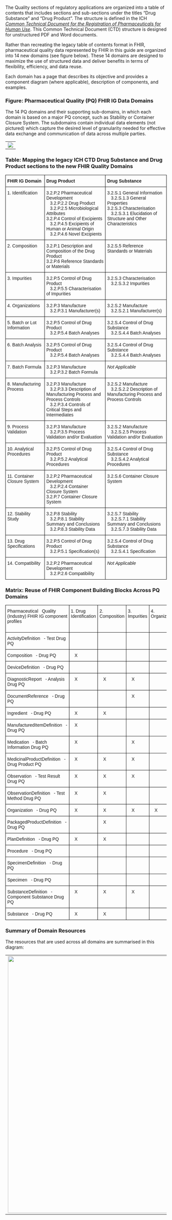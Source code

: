 The Quality sections of regulatory applications are organized into a table of contents that includes sections and sub-sections under the titles “Drug Substance” and “Drug Product”. The structure is defined in the ICH [*Common Technical Document for the Registration of Pharmaceuticals for Human Use*](https://database.ich.org/sites/default/files/M4Q_R1_Guideline.pdf). This Common Technical Document (CTD) structure is designed for unstructured PDF and Word documents.

Rather than recreating the legacy table of contents format in FHIR, pharmaceutical quality data represented by FHIR in this guide are organized into 14 new domains (see figure below). These 14 domains are designed to maximize the use of structured data and deliver benefits in terms of flexibility, efficiency, and data reuse.

Each domain has a page that describes its objective and provides a component diagram (where applicable), description of components, and examples.

### Figure: Pharmaceutical Quality (PQ) FHIR IG Data Domains
The 14 PQ domains and their supporting sub-domains, in which each domain is based on a major PQ concept, such as Stability or Container Closure System. The subdomains contain individual data elements (not pictured) which capture the desired level of granularity needed for effective data exchange and communication of data across multiple parties.
<table><tr><td><img src="all-domains-dx-PQ.png" usemap="#hotspots"/></td></tr></table>

### Table: Mapping the legacy ICH CTD Drug Substance and Drug Product sections to the new FHIR Quality Domains
<style type="text/css">
.tg  {border-collapse:collapse;border-spacing:0;}
.tg td{border-color:black;border-style:solid;border-width:1px;font-family:Arial, sans-serif;font-size:14px;
  overflow:hidden;padding:10px 5px;word-break:normal;}
.tg th{border-color:black;border-style:solid;border-width:1px;font-family:Arial, sans-serif;font-size:14px;
  font-weight:normal;overflow:hidden;padding:10px 5px;word-break:normal;}
.tg .tg-0lax{text-align:left;vertical-align:top}
</style>
<table class="tg">
<thead>
  <tr>
    <th class="tg-0lax"><b>FHIR IG Domain</b></th>
    <th class="tg-0lax"><b>Drug Product</b></th>
        <th class="tg-0lax"><b>Drug Substance</b></th>
  </tr>
</thead>
<tbody>
  <tr>
    <td class="tg-0lax">1. Identification</td>
    <td class="tg-0lax">3.2.P.2 Pharmaceutical Development
        <br>&nbsp;&nbsp;&nbsp;3.2.P.2.2 Drug Product 
        <br>&nbsp;&nbsp;&nbsp;3.2.P.2.5 Microbiological Attributes
    <br>3.2.P.4 Control of Excipients  
        <br>&nbsp;&nbsp;&nbsp;3.2.P.4.5 Excipients of Human or Animal Origin 
        <br>&nbsp;&nbsp;&nbsp;3.2.P.4.6 Novel Excipients</td>
    <td class="tg-0lax">3.2.S.1 General Information
        <br>&nbsp;&nbsp;&nbsp;3.2.S.1.3 General Properties
    <br>3.2.S.3 Characterisation
        <br>&nbsp;&nbsp;&nbsp;3.2.S.3.1 Elucidation of Structure and Other Characteristics</td>
  </tr>
  <tr>
    <td class="tg-0lax">2. Composition</td>
    <td class="tg-0lax">3.2.P.1 Description and Composition of the Drug Product<br>3.2.P.6 Reference Standards or Materials</td>
    <td class="tg-0lax">3.2.S.5 Reference Standards or Materials</td>
  </tr>
  <tr>
    <td class="tg-0lax">3. Impurities</td>
    <td class="tg-0lax">3.2.P.5 Control of Drug Product
    <br>&nbsp;&nbsp;&nbsp;3.2.P.5.5 Characterisation of Impurities</td>
    <td class="tg-0lax">3.2.S.3 Characterisation
    <br>&nbsp;&nbsp;&nbsp;3.2.S.3.2 Impurities</td>
  </tr>
  <tr>
    <td class="tg-0lax">4. Organizations</td>
    <td class="tg-0lax">3.2.P.3 Manufacture
    <br>&nbsp;&nbsp;&nbsp;3.2.P.3.1 Manufacturer(s)</td>
    <td class="tg-0lax">3.2.S.2 Manufacture
    <br>&nbsp;&nbsp;&nbsp;3.2.S.2.1 Manufacturer(s)</td>
  </tr>
  <tr>
    <td class="tg-0lax">5. Batch or Lot Information</td>
    <td class="tg-0lax">3.2.P.5 Control of Drug Product
    <br>&nbsp;&nbsp;&nbsp;3.2.P.5.4 Batch Analyses</td>
    <td class="tg-0lax">3.2.S.4 Control of Drug Substance
    <br>&nbsp;&nbsp;&nbsp;3.2.S.4.4 Batch Analyses</td>
  </tr>
  <tr>
    <td class="tg-0lax">6. Batch Analysis</td>
    <td class="tg-0lax">3.2.P.5 Control of Drug Product
    <br>&nbsp;&nbsp;&nbsp;3.2.P.5.4 Batch Analyses</td>
    <td class="tg-0lax">3.2.S.4 Control of Drug Substance
    <br>&nbsp;&nbsp;&nbsp;3.2.S.4.4 Batch Analyses</td>
  </tr>
  <tr>
    <td class="tg-0lax">7. Batch Formula</td>
    <td class="tg-0lax">3.2.P.3 Manufacture
    <br>&nbsp;&nbsp;&nbsp;3.2.P.3.2 Batch Formula</td>
    <td class="tg-0lax"><i>Not Applicable</i></td>
  </tr>
  <tr>
    <td class="tg-0lax">8. Manufacturing Process</td>
    <td class="tg-0lax">3.2.P.3 Manufacture
    <br>&nbsp;&nbsp;&nbsp;3.2.P.3.3 Description of Manufacturing Process and Process Controls
    <br>&nbsp;&nbsp;&nbsp;3.2.P.3.4 Controls of Critical Steps and Intermediates</td>
    <td class="tg-0lax">3.2.S.2 Manufacture
    <br>&nbsp;&nbsp;&nbsp;3.2.S.2.2 Description of Manufacturing Process and Process Controls</td>
  </tr>
  <tr>
    <td class="tg-0lax">9. Process Validation</td>
    <td class="tg-0lax">3.2.P.3 Manufacture
    <br>&nbsp;&nbsp;&nbsp;3.2.P.3.5 Process Validation and/or Evaluation</td>
    <td class="tg-0lax">3.2.S.2 Manufacture
    <br>&nbsp;&nbsp;&nbsp;3.2.S.2.5 Process Validation and/or Evaluation</td>
  </tr>
  <tr>
    <td class="tg-0lax">10. Analytical Procedures</td>
    <td class="tg-0lax">3.2.P.5 Control of Drug Product
    <br>&nbsp;&nbsp;&nbsp;3.2.P.5.2 Analytical Procedures</td>
    <td class="tg-0lax">3.2.S.4 Control of Drug Substance
    <br>&nbsp;&nbsp;&nbsp;3.2.S.4.2 Analytical Procedures</td>
  </tr>
  <tr>
    <td class="tg-0lax">11. Container Closure System</td>
    <td class="tg-0lax">3.2.P.2 Pharmaceutical Development
   <br>&nbsp;&nbsp;&nbsp;3.2.P.2.4 Container Closure System
   <br>3.2.P.7 Container Closure System</td>
    <td class="tg-0lax">3.2.S.6 Container Closure System</td>
  </tr>
  <tr>
    <td class="tg-0lax">12. Stability Study</td>
    <td class="tg-0lax">3.2.P.8 Stability
    <br>&nbsp;&nbsp;&nbsp;3.2.P.8.1 Stability Summary and Conclusions
    <br>&nbsp;&nbsp;&nbsp;3.2.P.8.3 Stability Data</td>
    <td class="tg-0lax">3.2.S.7 Stability
    <br>&nbsp;&nbsp;&nbsp;3.2.S.7.1 Stability Summary and Conclusions
    <br>&nbsp;&nbsp;&nbsp;3.2.S.7.3 Stability Data</td>
  </tr>
  <tr>
    <td class="tg-0lax">13. Drug Specifications</td>
    <td class="tg-0lax">3.2.P.5 Control of Drug Product
    <br>&nbsp;&nbsp;&nbsp;3.2.P.5.1 Specification(s)</td>
    <td class="tg-0lax">3.2.S.4 Control of Drug Substance
    <br>&nbsp;&nbsp;&nbsp;3.2.S.4.1 Specification</td>
  </tr>
  <tr>
    <td class="tg-0lax">14. Compatibility</td>
    <td class="tg-0lax">3.2.P.2 Pharmaceutical Development
    <br>&nbsp;&nbsp;&nbsp;3.2.P.2.6 Compatibility</td>
    <td class="tg-0lax"><i>Not Applicable</i></td>
  </tr>
</tbody>
</table>

### Matrix: Reuse of FHIR Component Building Blocks Across PQ Domains

<style type="text/css">
.tg  {border-collapse:collapse;border-spacing:0;}
.tg td{border-color:black;border-style:solid;border-width:1px;font-family:Arial, sans-serif;font-size:14px;
  overflow:hidden;padding:10px 5px;word-break:normal;}
.tg th{border-color:black;border-style:solid;border-width:1px;font-family:Arial, sans-serif;font-size:14px;
  font-weight:normal;overflow:hidden;padding:10px 5px;word-break:normal;}
.tg .tg-0lax{text-align:left;vertical-align:top}
</style>
<table class="tg">
<thead>
  <tr>
    <td class="tg-0lax">Pharmaceutical&nbsp;&nbsp;&nbsp;Quality (Industry) FHIR IG component profiles</td>
    <td class="tg-0lax">1. Drug Identification </td>
    <td class="tg-0lax">2. Composition</td>
    <td class="tg-0lax">3. Impurities</td>
    <td class="tg-0lax">4. Organizations </td>
    <td class="tg-0lax">5. Batch/Lot Information</td>
    <td class="tg-0lax">6. Batch Analysis</td>
    <td class="tg-0lax">7. Batch Formula</td>
    <td class="tg-0lax">8. Manufacturing Process</td>
    <td class="tg-0lax">9. Process Validation</td>
    <td class="tg-0lax">10. Analytical Procedures</td>
    <td class="tg-0lax">11. Container Closure System</td>
    <td class="tg-0lax">12. Stability Study</td>
    <td class="tg-0lax">13. Drug Specification</td>
    <td class="tg-0lax">14. Compatibility</td>
  </tr>
  </thead>
  <tbody>
  <tr>
    <td class="tg-0lax">ActivityDefinition&nbsp;&nbsp;&nbsp;- Test Drug PQ</td>
    <td class="tg-0lax"></td>
    <td class="tg-0lax"></td>
    <td class="tg-0lax"></td>
    <td class="tg-0lax"></td>
    <td class="tg-0lax"></td>
    <td class="tg-0lax"></td>
    <td class="tg-0lax"></td>
    <td class="tg-0lax"></td>
    <td class="tg-0lax">&nbsp;&nbsp;&nbsp;X</td>
    <td class="tg-0lax"></td>
    <td class="tg-0lax"></td>
    <td class="tg-0lax">&nbsp;&nbsp;&nbsp;X</td>
    <td class="tg-0lax"></td>
    <td class="tg-0lax"></td>
  </tr>
  <tr>
    <td class="tg-0lax">Composition&nbsp;&nbsp;&nbsp;- Drug PQ</td>
    <td class="tg-0lax">&nbsp;&nbsp;&nbsp;X</td>
    <td class="tg-0lax"></td>
    <td class="tg-0lax"></td>
    <td class="tg-0lax"></td>
    <td class="tg-0lax"></td>
    <td class="tg-0lax"></td>
    <td class="tg-0lax"></td>
    <td class="tg-0lax"></td>
    <td class="tg-0lax"></td>
    <td class="tg-0lax"></td>
    <td class="tg-0lax"></td>
    <td class="tg-0lax"></td>
    <td class="tg-0lax"></td>
    <td class="tg-0lax"></td>
  </tr>
  <tr>
    <td class="tg-0lax">DeviceDefinition&nbsp;&nbsp;&nbsp;- Drug PQ</td>
    <td class="tg-0lax"></td>
    <td class="tg-0lax"></td>
    <td class="tg-0lax"></td>
    <td class="tg-0lax"></td>
    <td class="tg-0lax"></td>
    <td class="tg-0lax"></td>
    <td class="tg-0lax"></td>
    <td class="tg-0lax">&nbsp;&nbsp;&nbsp;X</td>
    <td class="tg-0lax">&nbsp;&nbsp;&nbsp;X</td>
    <td class="tg-0lax">&nbsp;&nbsp;&nbsp;X</td>
    <td class="tg-0lax"></td>
    <td class="tg-0lax"></td>
    <td class="tg-0lax"></td>
    <td class="tg-0lax"></td>
  </tr>
  <tr>
    <td class="tg-0lax">DiagnosticReport&nbsp;&nbsp;&nbsp;- Analysis Drug PQ</td>
    <td class="tg-0lax">&nbsp;&nbsp;&nbsp;X</td>
    <td class="tg-0lax">&nbsp;&nbsp;&nbsp;X</td>
    <td class="tg-0lax">&nbsp;&nbsp;&nbsp;X</td>
    <td class="tg-0lax"></td>
    <td class="tg-0lax"></td>
    <td class="tg-0lax">&nbsp;&nbsp;&nbsp;X</td>
    <td class="tg-0lax"></td>
    <td class="tg-0lax"></td>
    <td class="tg-0lax">&nbsp;&nbsp;&nbsp;X</td>
    <td class="tg-0lax"></td>
    <td class="tg-0lax"></td>
    <td class="tg-0lax">&nbsp;&nbsp;&nbsp;X</td>
    <td class="tg-0lax"></td>
    <td class="tg-0lax">&nbsp;&nbsp;&nbsp;X</td>
  </tr>
  <tr>
    <td class="tg-0lax">DocumentReference&nbsp;&nbsp;&nbsp;- Drug PQ</td>
    <td class="tg-0lax"></td>
    <td class="tg-0lax"></td>
    <td class="tg-0lax">&nbsp;&nbsp;&nbsp;X</td>
    <td class="tg-0lax"></td>
    <td class="tg-0lax"></td>
    <td class="tg-0lax"></td>
    <td class="tg-0lax"></td>
    <td class="tg-0lax">&nbsp;&nbsp;&nbsp;X</td>
    <td class="tg-0lax"></td>
    <td class="tg-0lax"></td>
    <td class="tg-0lax"></td>
    <td class="tg-0lax"></td>
    <td class="tg-0lax"></td>
    <td class="tg-0lax"></td>
  </tr>
  <tr>
    <td class="tg-0lax">Ingredient&nbsp;&nbsp;&nbsp;- Drug PQ</td>
    <td class="tg-0lax">&nbsp;&nbsp;&nbsp;X</td>
    <td class="tg-0lax">&nbsp;&nbsp;&nbsp;X</td>
    <td class="tg-0lax"></td>
    <td class="tg-0lax"></td>
    <td class="tg-0lax"></td>
    <td class="tg-0lax">&nbsp;&nbsp;&nbsp;X</td>
    <td class="tg-0lax">&nbsp;&nbsp;&nbsp;X</td>
    <td class="tg-0lax">&nbsp;&nbsp;&nbsp;X</td>
    <td class="tg-0lax">&nbsp;&nbsp;&nbsp;X</td>
    <td class="tg-0lax"></td>
    <td class="tg-0lax">&nbsp;&nbsp;&nbsp;X</td>
    <td class="tg-0lax">&nbsp;&nbsp;&nbsp;X</td>
    <td class="tg-0lax">&nbsp;&nbsp;&nbsp;X</td>
    <td class="tg-0lax"></td>
  </tr>
  <tr>
    <td class="tg-0lax">ManufacturedItemDefinition&nbsp;&nbsp;&nbsp;- Drug PQ</td>
    <td class="tg-0lax">&nbsp;&nbsp;&nbsp;X</td>
    <td class="tg-0lax"></td>
    <td class="tg-0lax"></td>
    <td class="tg-0lax"></td>
    <td class="tg-0lax"></td>
    <td class="tg-0lax"></td>
    <td class="tg-0lax"></td>
    <td class="tg-0lax"></td>
    <td class="tg-0lax"></td>
    <td class="tg-0lax"></td>
    <td class="tg-0lax">&nbsp;&nbsp;&nbsp;X</td>
    <td class="tg-0lax"></td>
    <td class="tg-0lax"></td>
    <td class="tg-0lax"></td>
  </tr>
  <tr>
    <td class="tg-0lax">Medication&nbsp;&nbsp;&nbsp;- Batch Information Drug PQ</td>
    <td class="tg-0lax">&nbsp;&nbsp;&nbsp;X</td>
    <td class="tg-0lax"></td>
    <td class="tg-0lax">&nbsp;&nbsp;&nbsp;X</td>
    <td class="tg-0lax"></td>
    <td class="tg-0lax">&nbsp;&nbsp;&nbsp;X</td>
    <td class="tg-0lax">&nbsp;&nbsp;&nbsp;X</td>
    <td class="tg-0lax">&nbsp;&nbsp;&nbsp;X</td>
    <td class="tg-0lax"></td>
    <td class="tg-0lax">&nbsp;&nbsp;&nbsp;X</td>
    <td class="tg-0lax"></td>
    <td class="tg-0lax"></td>
    <td class="tg-0lax">&nbsp;&nbsp;&nbsp;X</td>
    <td class="tg-0lax"></td>
    <td class="tg-0lax">&nbsp;&nbsp;&nbsp;X</td>
  </tr>
  <tr>
    <td class="tg-0lax">MedicinalProductDefinition&nbsp;&nbsp;&nbsp;- Drug Product PQ</td>
    <td class="tg-0lax">&nbsp;&nbsp;&nbsp;X</td>
    <td class="tg-0lax">&nbsp;&nbsp;&nbsp;X</td>
    <td class="tg-0lax">&nbsp;&nbsp;&nbsp;X</td>
    <td class="tg-0lax"></td>
    <td class="tg-0lax">&nbsp;&nbsp;&nbsp;X</td>
    <td class="tg-0lax">&nbsp;&nbsp;&nbsp;X</td>
    <td class="tg-0lax">&nbsp;&nbsp;&nbsp;X</td>
    <td class="tg-0lax">&nbsp;&nbsp;&nbsp;X</td>
    <td class="tg-0lax">&nbsp;&nbsp;&nbsp;X</td>
    <td class="tg-0lax">&nbsp;&nbsp;&nbsp;X</td>
    <td class="tg-0lax">&nbsp;&nbsp;&nbsp;X</td>
    <td class="tg-0lax">&nbsp;&nbsp;&nbsp;X</td>
    <td class="tg-0lax">&nbsp;&nbsp;&nbsp;X</td>
    <td class="tg-0lax">&nbsp;&nbsp;&nbsp;X</td>
  </tr>
  <tr>
    <td class="tg-0lax">Observation&nbsp;&nbsp;&nbsp;- Test Result Drug PQ</td>
    <td class="tg-0lax">&nbsp;&nbsp;&nbsp;X</td>
    <td class="tg-0lax">&nbsp;&nbsp;&nbsp;X</td>
    <td class="tg-0lax">&nbsp;&nbsp;&nbsp;X</td>
    <td class="tg-0lax"></td>
    <td class="tg-0lax"></td>
    <td class="tg-0lax">&nbsp;&nbsp;&nbsp;X</td>
    <td class="tg-0lax"></td>
    <td class="tg-0lax"></td>
    <td class="tg-0lax">&nbsp;&nbsp;&nbsp;X</td>
    <td class="tg-0lax"></td>
    <td class="tg-0lax"></td>
    <td class="tg-0lax">&nbsp;&nbsp;&nbsp;X</td>
    <td class="tg-0lax"></td>
    <td class="tg-0lax">&nbsp;&nbsp;&nbsp;X</td>
  </tr>
  <tr>
    <td class="tg-0lax">ObservationDefinition&nbsp;&nbsp;&nbsp;- Test Method Drug PQ</td>
    <td class="tg-0lax">&nbsp;&nbsp;&nbsp;X</td>
    <td class="tg-0lax">&nbsp;&nbsp;&nbsp;X</td>
    <td class="tg-0lax"></td>
    <td class="tg-0lax"></td>
    <td class="tg-0lax"></td>
    <td class="tg-0lax">&nbsp;&nbsp;&nbsp;X</td>
    <td class="tg-0lax"></td>
    <td class="tg-0lax"></td>
    <td class="tg-0lax">&nbsp;&nbsp;&nbsp;X</td>
    <td class="tg-0lax">&nbsp;&nbsp;&nbsp;X</td>
    <td class="tg-0lax">&nbsp;&nbsp;&nbsp;X</td>
    <td class="tg-0lax">&nbsp;&nbsp;&nbsp;X</td>
    <td class="tg-0lax">&nbsp;&nbsp;&nbsp;X</td>
    <td class="tg-0lax">&nbsp;&nbsp;&nbsp;X</td>
  </tr>
  <tr>
    <td class="tg-0lax">Organization&nbsp;&nbsp;&nbsp;- Drug PQ</td>
    <td class="tg-0lax">&nbsp;&nbsp;&nbsp;X</td>
    <td class="tg-0lax">&nbsp;&nbsp;&nbsp;X</td>
    <td class="tg-0lax">&nbsp;&nbsp;&nbsp;X</td>
    <td class="tg-0lax">&nbsp;&nbsp;&nbsp;X</td>
    <td class="tg-0lax">&nbsp;&nbsp;&nbsp;X</td>
    <td class="tg-0lax">&nbsp;&nbsp;&nbsp;X</td>
    <td class="tg-0lax"></td>
    <td class="tg-0lax">&nbsp;&nbsp;&nbsp;X</td>
    <td class="tg-0lax">&nbsp;&nbsp;&nbsp;X</td>
    <td class="tg-0lax"></td>
    <td class="tg-0lax"></td>
    <td class="tg-0lax">&nbsp;&nbsp;&nbsp;X</td>
    <td class="tg-0lax">&nbsp;&nbsp;&nbsp;X</td>
    <td class="tg-0lax">&nbsp;&nbsp;&nbsp;X</td>
  </tr>
  <tr>
    <td class="tg-0lax">PackagedProductDefinition&nbsp;&nbsp;&nbsp;- Drug PQ</td>
    <td class="tg-0lax"></td>
    <td class="tg-0lax">&nbsp;&nbsp;&nbsp;X</td>
    <td class="tg-0lax"></td>
    <td class="tg-0lax"></td>
    <td class="tg-0lax"></td>
    <td class="tg-0lax"></td>
    <td class="tg-0lax"></td>
    <td class="tg-0lax"></td>
    <td class="tg-0lax"></td>
    <td class="tg-0lax"></td>
    <td class="tg-0lax">&nbsp;&nbsp;&nbsp;X</td>
    <td class="tg-0lax"></td>
    <td class="tg-0lax"></td>
    <td class="tg-0lax"></td>
  </tr>
  <tr>
    <td class="tg-0lax">PlanDefinition&nbsp;&nbsp;&nbsp;- Drug PQ</td>
    <td class="tg-0lax">&nbsp;&nbsp;&nbsp;X</td>
    <td class="tg-0lax">&nbsp;&nbsp;&nbsp;X</td>
    <td class="tg-0lax"></td>
    <td class="tg-0lax"></td>
    <td class="tg-0lax"></td>
    <td class="tg-0lax">&nbsp;&nbsp;&nbsp;X</td>
    <td class="tg-0lax"></td>
    <td class="tg-0lax">&nbsp;&nbsp;&nbsp;X</td>
    <td class="tg-0lax">&nbsp;&nbsp;&nbsp;X</td>
    <td class="tg-0lax">&nbsp;&nbsp;&nbsp;X</td>
    <td class="tg-0lax">&nbsp;&nbsp;&nbsp;X</td>
    <td class="tg-0lax">&nbsp;&nbsp;&nbsp;X</td>
    <td class="tg-0lax">&nbsp;&nbsp;&nbsp;X</td>
    <td class="tg-0lax">&nbsp;&nbsp;&nbsp;X</td>
  </tr>
  <tr>
    <td class="tg-0lax">Procedure&nbsp;&nbsp;&nbsp;- Drug PQ</td>
    <td class="tg-0lax"></td>
    <td class="tg-0lax"></td>
    <td class="tg-0lax"></td>
    <td class="tg-0lax"></td>
    <td class="tg-0lax"></td>
    <td class="tg-0lax"></td>
    <td class="tg-0lax"></td>
    <td class="tg-0lax"></td>
    <td class="tg-0lax">&nbsp;&nbsp;&nbsp;X</td>
    <td class="tg-0lax"></td>
    <td class="tg-0lax"></td>
    <td class="tg-0lax"></td>
    <td class="tg-0lax"></td>
    <td class="tg-0lax"></td>
  </tr>
  <tr>
    <td class="tg-0lax">SpecimenDefinition&nbsp;&nbsp;&nbsp;- Drug PQ</td>
    <td class="tg-0lax"></td>
    <td class="tg-0lax"></td>
    <td class="tg-0lax"></td>
    <td class="tg-0lax"></td>
    <td class="tg-0lax"></td>
    <td class="tg-0lax"></td>
    <td class="tg-0lax"></td>
    <td class="tg-0lax"></td>
    <td class="tg-0lax"></td>
    <td class="tg-0lax">&nbsp;&nbsp;&nbsp;X</td>
    <td class="tg-0lax"></td>
    <td class="tg-0lax">&nbsp;&nbsp;&nbsp;X</td>
    <td class="tg-0lax"></td>
    <td class="tg-0lax"></td>
  </tr>
  <tr>
    <td class="tg-0lax">Specimen&nbsp;&nbsp;&nbsp;- Drug PQ</td>
    <td class="tg-0lax"></td>
    <td class="tg-0lax"></td>
    <td class="tg-0lax"></td>
    <td class="tg-0lax"></td>
    <td class="tg-0lax">&nbsp;&nbsp;&nbsp;X</td>
    <td class="tg-0lax"></td>
    <td class="tg-0lax"></td>
    <td class="tg-0lax"></td>
    <td class="tg-0lax"></td>
    <td class="tg-0lax"></td>
    <td class="tg-0lax"></td>
    <td class="tg-0lax">&nbsp;&nbsp;&nbsp;X</td>
    <td class="tg-0lax"></td>
    <td class="tg-0lax"></td>
  </tr>
  <tr>
    <td class="tg-0lax">SubstanceDefinition&nbsp;&nbsp;&nbsp;- Component Substance Drug PQ</td>
    <td class="tg-0lax">&nbsp;&nbsp;&nbsp;X</td>
    <td class="tg-0lax">&nbsp;&nbsp;&nbsp;X</td>
    <td class="tg-0lax">&nbsp;&nbsp;&nbsp;X</td>
    <td class="tg-0lax"></td>
    <td class="tg-0lax">&nbsp;&nbsp;&nbsp;X</td>
    <td class="tg-0lax">&nbsp;&nbsp;&nbsp;X</td>
    <td class="tg-0lax">&nbsp;&nbsp;&nbsp;X</td>
    <td class="tg-0lax">&nbsp;&nbsp;&nbsp;X</td>
    <td class="tg-0lax">&nbsp;&nbsp;&nbsp;X</td>
    <td class="tg-0lax">&nbsp;&nbsp;&nbsp;X</td>
    <td class="tg-0lax">&nbsp;&nbsp;&nbsp;X</td>
    <td class="tg-0lax">&nbsp;&nbsp;&nbsp;X</td>
    <td class="tg-0lax">&nbsp;&nbsp;&nbsp;X</td>
    <td class="tg-0lax"></td>
  </tr>
  <tr>
    <td class="tg-0lax">Substance&nbsp;&nbsp;&nbsp;- Drug PQ</td>
    <td class="tg-0lax">&nbsp;&nbsp;&nbsp;X</td>
    <td class="tg-0lax">&nbsp;&nbsp;&nbsp;X</td>
    <td class="tg-0lax"></td>
    <td class="tg-0lax"></td>
    <td class="tg-0lax"></td>
    <td class="tg-0lax">&nbsp;&nbsp;&nbsp;X</td>
    <td class="tg-0lax"></td>
    <td class="tg-0lax"></td>
    <td class="tg-0lax">&nbsp;&nbsp;&nbsp;X</td>
    <td class="tg-0lax"></td>
    <td class="tg-0lax"></td>
    <td class="tg-0lax">&nbsp;&nbsp;&nbsp;X</td>
    <td class="tg-0lax"></td>
    <td class="tg-0lax"></td>
  </tr>
</tbody>
</table>

<map name="hotspots">
  <area shape='rect' coords='43,45,451,192' title='Identification' href='identification.html' alt='Identification' />
			<area shape='rect' coords='-4,201,301,312' title='Composition' href='composition.html' alt='Composition' />
			<area shape='rect' coords='21,325,368,394' title='Impurities' href='impurities.html' alt='Impurities' />
			<area shape='rect' coords='144,401,416,517' title='Organization' href='organizations.html' alt='Organization' />
			<area shape='rect' coords='48,522,404,596' title='Batch / Lot Information' href='batch_info.html' alt='Batch / Lot Information' />
			<area shape='rect' coords='49,603,403,678' title='Batch Analysis' href='batch_anal.html' alt='Batch Analysis' />
			<area shape='rect' coords='746,42,1096,193' title='Manufacturing' href='mnf_process.html' alt='Manufacturing' />
			<area shape='rect' coords='90,684,418,759' title='Batch Formula' href='batch_formula.html' alt='Batch Formula' />
			<area shape='rect' coords='746,199,1078,276' title='Process Validation' href='process_valid.html' alt='Process Validation' />
			<area shape='rect' coords='746,289,1100,364' title='Analytical Procedures' href='anal_proc.html' alt='Analytical Procedures' />
			<area shape='rect' coords='801,367,1233,460' title='Container Closure System' href='container.html' alt='Container Closure System' />
			<area shape='rect' coords='787,463,1104,571' title='Stability Study' href='stability.html' alt='Stability Study' />
			<area shape='rect' coords='809,579,1120,659' title='Specification' href='drug_specification.html' alt='Specification' />
			<area shape='rect' coords='780,662,1115,754' title='Compatibility' href='compatibility.html' alt='Compatibility' />
			<area shape='rect' coords='453,41,745,754' title='Click on the sections' href='domains.html' />
  
  
</map>

### Summary of Domain Resources
The resources that are used across all domains are summarised in this diagram:
<table><tr><td><img src="resources overview (complete).png" width="800"/></td></tr></table>

